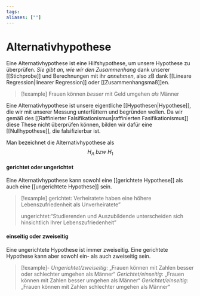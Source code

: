 ```yaml
---
tags:
aliases: [""]
---
```


# Alternativhypothese
Eine Alternativhypothese ist eine Hilfshypothese, um unsere Hypothese zu überprüfen. *Sie gibt an, wie wir den Zusammenhang* dank unserer [[Stichprobe]] und Berechnungen mit ihr *annehmen*, also zB dank [[Lineare Regression|linearer Regression]] oder [[Zusammenhangsmaß]]en.
> [!example]
> Frauen können *besser* mit Geld umgehen *als* Männer

Eine Alternativhypothese ist unsere eigentliche [[Hypothesen|Hypothese]], die wir mit unserer Messung unterfüttern und begründen wollen. Da wir gemäß des [[Raffinierter Falsifikationismus|raffinierten Fasifikationismus]] diese These nicht überprüfen können, bilden wir dafür eine [[Nullhypothese]], die falsifizierbar ist.

Man bezeichnet die Alternativhypothese als $$H_A\ bzw\ H_1$$
#### gerichtet oder ungerichtet
 Eine Alternativhypothese kann sowohl eine [[gerichtete Hypothese]] als auch eine  [[ungerichtete Hypothese]] sein.
 > [!example]
 > gerichtet: 
 > Verheiratete haben eine höhere Lebenszufriedenheit als Unverheiratete”
 > 
 > ungerichtet:“Studierenden und Auszubildende unterscheiden sich hinsichtlich Ihrer  Lebenszufriedenheit”

#### einseitig oder zweiseitig
Eine ungerichtete Hypothese ist immer zweiseitig.
Eine gerichtete Hypothese kann aber sowohl ein- als auch zweiseitig sein. 
> [!example]-
> *Ungerichtet/zweiseitig*: „Frauen können mit Zahlen besser oder schlechter umgehen als Männer“
> *Gerichtet/einseitig*: „Frauen können mit Zahlen besser umgehen als Männer“
> *Gerichtet/einseitig*: „Frauen können mit Zahlen schlechter umgehen als Männer“

